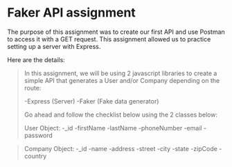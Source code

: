 # Faker API assignment 

The purpose of this assignment was to create our first API and use Postman to access it with a GET request. This assignment allowed us to practice setting up a server with Express. 

Here are the details:

>In this assignment, we will be using 2 javascript libraries to create a simple API that generates a User and/or Company depending on the route:
>
>-Express (Server)
>-Faker (Fake data generator)
>
>Go ahead and follow the checklist below using the 2 classes below:
>
>User Object:
>-_id
>-firstName
>-lastName
>-phoneNumber
>-email
>-password

>Company Object:
>-_id
>-name
>-address
>-street
>-city
>-state
>-zipCode
>-country
